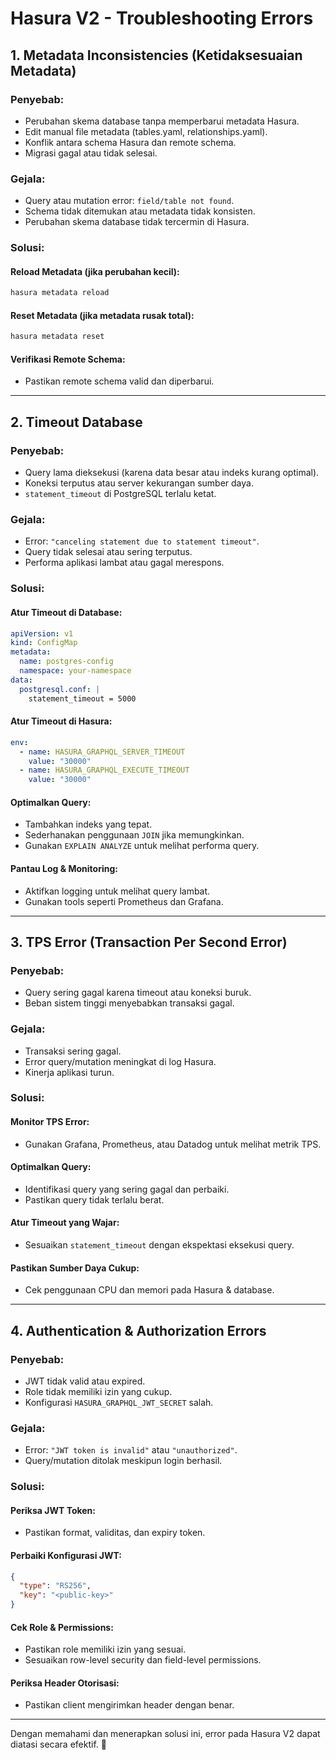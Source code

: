 # Hasura V2 - Troubleshooting Errors

## 1. Metadata Inconsistencies (Ketidaksesuaian Metadata)
### Penyebab:
- Perubahan skema database tanpa memperbarui metadata Hasura.
- Edit manual file metadata (tables.yaml, relationships.yaml).
- Konflik antara schema Hasura dan remote schema.
- Migrasi gagal atau tidak selesai.

### Gejala:
- Query atau mutation error: `field/table not found`.
- Schema tidak ditemukan atau metadata tidak konsisten.
- Perubahan skema database tidak tercermin di Hasura.

### Solusi:
#### **Reload Metadata** (jika perubahan kecil):
```sh
hasura metadata reload
```
#### **Reset Metadata** (jika metadata rusak total):
```sh
hasura metadata reset
```
#### **Verifikasi Remote Schema:**
- Pastikan remote schema valid dan diperbarui.

---

## 2. Timeout Database
### Penyebab:
- Query lama dieksekusi (karena data besar atau indeks kurang optimal).
- Koneksi terputus atau server kekurangan sumber daya.
- `statement_timeout` di PostgreSQL terlalu ketat.

### Gejala:
- Error: `"canceling statement due to statement timeout"`.
- Query tidak selesai atau sering terputus.
- Performa aplikasi lambat atau gagal merespons.

### Solusi:
#### **Atur Timeout di Database:**
```yaml
apiVersion: v1
kind: ConfigMap
metadata:
  name: postgres-config
  namespace: your-namespace
data:
  postgresql.conf: |
    statement_timeout = 5000
```

#### **Atur Timeout di Hasura:**
```yaml
env:
  - name: HASURA_GRAPHQL_SERVER_TIMEOUT
    value: "30000"
  - name: HASURA_GRAPHQL_EXECUTE_TIMEOUT
    value: "30000"
```

#### **Optimalkan Query:**
- Tambahkan indeks yang tepat.
- Sederhanakan penggunaan `JOIN` jika memungkinkan.
- Gunakan `EXPLAIN ANALYZE` untuk melihat performa query.

#### **Pantau Log & Monitoring:**
- Aktifkan logging untuk melihat query lambat.
- Gunakan tools seperti Prometheus dan Grafana.

---

## 3. TPS Error (Transaction Per Second Error)
### Penyebab:
- Query sering gagal karena timeout atau koneksi buruk.
- Beban sistem tinggi menyebabkan transaksi gagal.

### Gejala:
- Transaksi sering gagal.
- Error query/mutation meningkat di log Hasura.
- Kinerja aplikasi turun.

### Solusi:
#### **Monitor TPS Error:**
- Gunakan Grafana, Prometheus, atau Datadog untuk melihat metrik TPS.

#### **Optimalkan Query:**
- Identifikasi query yang sering gagal dan perbaiki.
- Pastikan query tidak terlalu berat.

#### **Atur Timeout yang Wajar:**
- Sesuaikan `statement_timeout` dengan ekspektasi eksekusi query.

#### **Pastikan Sumber Daya Cukup:**
- Cek penggunaan CPU dan memori pada Hasura & database.

---

## 4. Authentication & Authorization Errors
### Penyebab:
- JWT tidak valid atau expired.
- Role tidak memiliki izin yang cukup.
- Konfigurasi `HASURA_GRAPHQL_JWT_SECRET` salah.

### Gejala:
- Error: `"JWT token is invalid"` atau `"unauthorized"`.
- Query/mutation ditolak meskipun login berhasil.

### Solusi:
#### **Periksa JWT Token:**
- Pastikan format, validitas, dan expiry token.

#### **Perbaiki Konfigurasi JWT:**
```json
{
  "type": "RS256",
  "key": "<public-key>"
}
```

#### **Cek Role & Permissions:**
- Pastikan role memiliki izin yang sesuai.
- Sesuaikan row-level security dan field-level permissions.

#### **Periksa Header Otorisasi:**
- Pastikan client mengirimkan header dengan benar.

---

Dengan memahami dan menerapkan solusi ini, error pada Hasura V2 dapat diatasi secara efektif. 🚀
